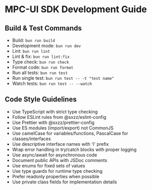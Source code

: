 # MPC-UI SDK Development Guide

## Build & Test Commands

- Build: `bun run build`
- Development mode: `bun run dev`
- Lint: `bun run lint`
- Lint & fix: `bun run lint:fix`
- Type check: `bun run check`
- Format code: `bun run format`
- Run all tests: `bun run test`
- Run single test: `bun run test -- -t "test name"`
- Watch tests: `bun run test -- --watch`

## Code Style Guidelines

- Use TypeScript with strict type checking
- Follow ESLint rules from @sxzz/eslint-config
- Use Prettier with @sxzz/prettier-config
- Use ES modules (import/export) not CommonJS
- Use camelCase for variables/functions, PascalCase for classes/interfaces
- Use descriptive interface names with 'I' prefix
- Wrap error handling in try/catch blocks with proper logging
- Use async/await for asynchronous code
- Document public APIs with JSDoc comments
- Use enums for fixed sets of values
- Use type guards for runtime type checking
- Prefer readonly properties when possible
- Use private class fields for implementation details
